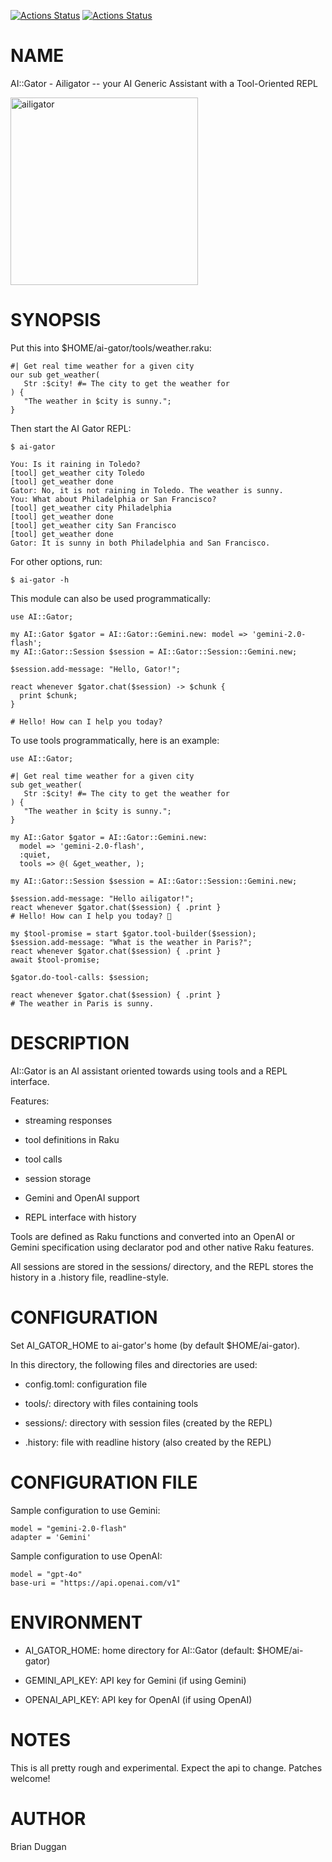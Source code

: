 [![Actions Status](https://github.com/bduggan/raku-ai-gator/actions/workflows/linux.yml/badge.svg)](https://github.com/bduggan/raku-ai-gator/actions/workflows/linux.yml)
[![Actions Status](https://github.com/bduggan/raku-ai-gator/actions/workflows/macos.yml/badge.svg)](https://github.com/bduggan/raku-ai-gator/actions/workflows/macos.yml)

NAME
====

AI::Gator - Ailigator -- your AI Generic Assistant with a Tool-Oriented REPL

<img src="https://github.com/user-attachments/assets/0e71fb98-e149-483a-8654-300316e413e8" alt="ailigator" width="300">

SYNOPSIS
========

Put this into $HOME/ai-gator/tools/weather.raku:

    #| Get real time weather for a given city
    our sub get_weather(
       Str :$city! #= The city to get the weather for
    ) {
       "The weather in $city is sunny.";
    }

Then start the AI Gator REPL:

    $ ai-gator

    You: Is it raining in Toledo?
    [tool] get_weather city Toledo
    [tool] get_weather done
    Gator: No, it is not raining in Toledo. The weather is sunny.
    You: What about Philadelphia or San Francisco?
    [tool] get_weather city Philadelphia
    [tool] get_weather done
    [tool] get_weather city San Francisco
    [tool] get_weather done
    Gator: It is sunny in both Philadelphia and San Francisco.

For other options, run:

    $ ai-gator -h

This module can also be used programmatically:

    use AI::Gator;

    my AI::Gator $gator = AI::Gator::Gemini.new: model => 'gemini-2.0-flash';
    my AI::Gator::Session $session = AI::Gator::Session::Gemini.new;

    $session.add-message: "Hello, Gator!";

    react whenever $gator.chat($session) -> $chunk {
      print $chunk;
    }

    # Hello! How can I help you today?

To use tools programmatically, here is an example:

    use AI::Gator;

    #| Get real time weather for a given city
    sub get_weather(
       Str :$city! #= The city to get the weather for
    ) {
       "The weather in $city is sunny.";
    }

    my AI::Gator $gator = AI::Gator::Gemini.new:
      model => 'gemini-2.0-flash',
      :quiet,
      tools => @( &get_weather, );

    my AI::Gator::Session $session = AI::Gator::Session::Gemini.new;

    $session.add-message: "Hello ailigator!";
    react whenever $gator.chat($session) { .print }
    # Hello! How can I help you today? 🐊

    my $tool-promise = start $gator.tool-builder($session);
    $session.add-message: "What is the weather in Paris?";
    react whenever $gator.chat($session) { .print }
    await $tool-promise;

    $gator.do-tool-calls: $session;

    react whenever $gator.chat($session) { .print }
    # The weather in Paris is sunny.

DESCRIPTION
===========

AI::Gator is an AI assistant oriented towards using tools and a REPL interface.

Features:

- streaming responses

- tool definitions in Raku

- tool calls

- session storage

- Gemini and OpenAI support

- REPL interface with history

Tools are defined as Raku functions and converted into an OpenAI or Gemini specification using declarator pod and other native Raku features.

All sessions are stored in the sessions/ directory, and the REPL stores the history in a .history file, readline-style.

CONFIGURATION
=============

Set AI_GATOR_HOME to ai-gator's home (by default $HOME/ai-gator).

In this directory, the following files and directories are used:

- config.toml: configuration file

- tools/: directory with files containing tools

- sessions/: directory with session files (created by the REPL)

- .history: file with readline history (also created by the REPL)

CONFIGURATION FILE
==================

Sample configuration to use Gemini:

    model = "gemini-2.0-flash"
    adapter = 'Gemini'

Sample configuration to use OpenAI:

    model = "gpt-4o"
    base-uri = "https://api.openai.com/v1"

ENVIRONMENT
===========

- AI_GATOR_HOME: home directory for AI::Gator (default: $HOME/ai-gator)

- GEMINI_API_KEY: API key for Gemini (if using Gemini)

- OPENAI_API_KEY: API key for OpenAI (if using OpenAI)

NOTES
=====

This is all pretty rough and experimental. Expect the api to change. Patches welcome!

AUTHOR
======

Brian Duggan

